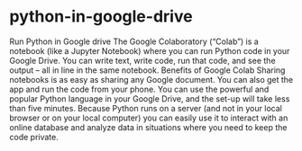 # python-in-google-drive
Run Python in Google drive
The Google Colaboratory (“Colab”) is a notebook (like a Jupyter Notebook) where you can run Python code in your Google Drive. 
You can write text, write code, run that code, and see the output – all in line in the same notebook. 
Benefits of Google Colab
Sharing notebooks is as easy as sharing any Google document. You can also get the app and run the code from your phone.
You can use the powerful and popular Python language in your Google Drive, and the set-up will take less than five minutes. 
Because Python runs on a server (and not in your local browser or on your local computer) you can easily use it to interact with an online database and analyze data in situations where you need to keep the code private. 
